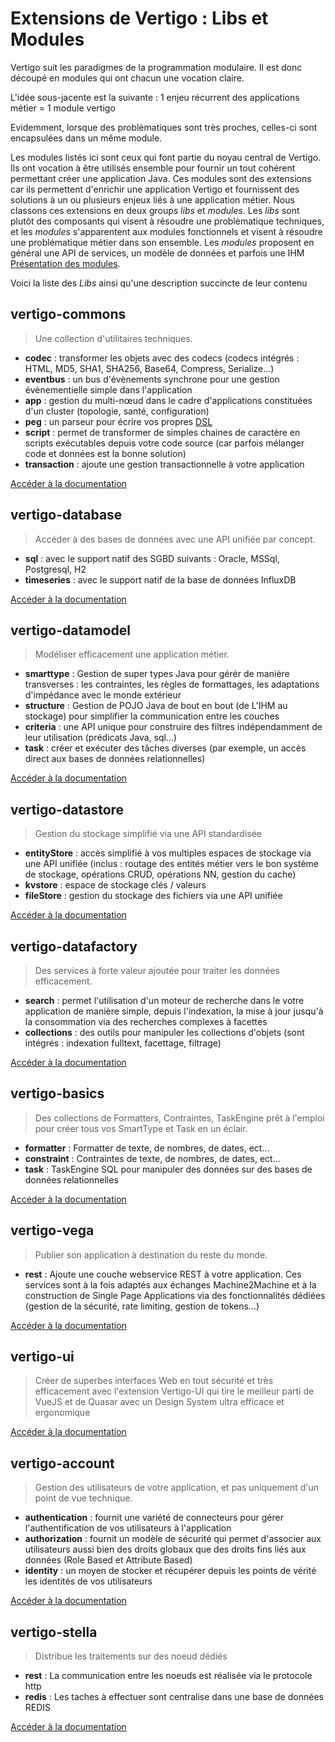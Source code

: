 # Extensions de Vertigo : Libs et Modules
Vertigo suit les paradigmes de la programmation modulaire. Il est donc découpé en modules qui ont chacun une vocation claire.

L'idée sous-jacente est la suivante : 1 enjeu récurrent des applications métier = 1 module vertigo

Evidemment, lorsque des problématiques sont très proches, celles-ci sont encapsulées dans un même module.

Les modules listés ici sont ceux qui font partie du noyau central de Vertigo. Ils ont vocation à être utilisés ensemble pour fournir un tout cohérent permettant créer une application Java. 
Ces modules sont des extensions car ils permettent d'enrichir une application Vertigo et fournissent des solutions à un ou plusieurs enjeux liés à une application métier.
Nous classons ces extensions en deux groups *libs* et *modules*.
Les *libs* sont plutôt des composants qui visent à résoudre une problèmatique techniques, et les *modules* s'apparentent aux modules fonctionnels et visent à résoudre une problématique métier dans son ensemble.
Les *modules* proposent en général une API de services, un modèle de données et parfois une IHM [Présentation des modules](/overview/modules).

Voici la liste des *Libs* ainsi qu'une description succincte de leur contenu


## vertigo-commons
> Une collection d'utilitaires techniques.

* __codec__ : transformer les objets avec des codecs (codecs intégrés : HTML, MD5, SHA1, SHA256, Base64, Compress, Serialize...) 
* __eventbus__ :  un bus d'évènements synchrone pour une gestion évènementielle simple dans l'application
* __app__ :  gestion du multi-nœud dans le cadre d'applications constituées d'un cluster (topologie, santé, configuration)
* __peg__ : un parseur pour écrire vos propres [DSL](http://en.wikipedia.org/wiki/Domain-specific_language)
* __script__ : permet de transformer de simples chaines de caractère en scripts exécutables depuis votre code source (car parfois mélanger code et données est la bonne solution)
* __transaction__ : ajoute une gestion transactionnelle à votre application 

[Accéder à la documentation](/extensions/commons)

## vertigo-database

>  Accéder à des bases de données avec une API unifiée par concept.

* __sql__ : avec le support natif des SGBD suivants : Oracle, MSSql, Postgresql, H2
* __timeseries__ : avec le support natif de la base de données InfluxDB

[Accéder à la documentation](/extensions/database)

## vertigo-datamodel

> Modéliser efficacement une application métier.

* __smarttype__ : Gestion de super types Java pour gérér de manière transverses : les contraintes, les règles de formattages, les adaptations d'impédance avec le monde extérieur
* __structure__ : Gestion de POJO Java de bout en bout (de L'IHM au stockage) pour simplifier la communication entre les couches
* __criteria__ : une API unique pour construire des filtres indépendamment de leur utilisation (prédicats Java, sql...)
* __task__ : créer et exécuter des tâches diverses (par exemple, un accès direct aux bases de données relationnelles)

[Accéder à la documentation](/extensions/datamodel)

## vertigo-datastore

> Gestion du stockage simplifié via une API standardisée

* __entityStore__ : accès simplifié à vos multiples espaces de stockage via une API unifiée (inclus : routage des entités métier vers le bon système de stockage, opérations CRUD, opérations NN, gestion du cache)
* __kvstore__ : espace de stockage clés / valeurs
* __fileStore__ : gestion du stockage des fichiers via une API unifiée

[Accéder à la documentation](/extensions/datastore)

## vertigo-datafactory

> Des services à forte valeur ajoutée pour traiter les données efficacement.

* __search__ : permet l'utilisation d'un moteur de recherche dans le votre application de manière simple, depuis l'indexation, la mise à jour jusqu'à la consommation via des recherches complexes à facettes
* __collections__ : des outils pour manipuler les collections d'objets (sont intégrés : indexation fulltext, facettage, filtrage)

[Accéder à la documentation](/extensions/datafactory)

## vertigo-basics

> Des collections de Formatters, Contraintes, TaskEngine prêt à l'emploi pour créer tous vos SmartType et Task en un éclair.

* __formatter__ : Formatter de texte, de nombres, de dates, ect...
* __constraint__ : Contraintes de texte, de nombres, de dates, ect...
* __task__ : TaskEngine SQL pour manipuler des données sur des bases de données relationnelles

[Accéder à la documentation](/extensions/basics)


## vertigo-vega
> Publier son application à destination du reste du monde.

* __rest__ : Ajoute une couche webservice REST à votre application. Ces services sont à la fois adaptés aux échanges Machine2Machine et à la construction de Single Page Applications via des fonctionnalités dédiées (gestion de la sécurité, rate limiting, gestion de tokens...)

[Accéder à la documentation](/extensions/vega)

## vertigo-ui

> Créer de superbes interfaces Web en tout sécurité et très efficacement avec l'extension Vertigo-UI qui tire le meilleur parti de VueJS et de Quasar avec un Design System ultra efficace et ergonomique

[Accéder à la documentation](/extensions/ui)

## vertigo-account
> Gestion des utilisateurs de votre application, et pas uniquement d'un point de vue technique.

* __authentication__ : fournit une variété de connecteurs pour gérer l'authentification de vos utilisateurs à l'application
* __authorization__ : fournit un modèle de sécurité qui permet d'associer aux utilisateurs aussi bien des droits globaux que des droits fins liés aux données (Role Based et Attribute Based)   
* __identity__ : un moyen de stocker et récupérer depuis les points de vérité les identités de vos utilisateurs

[Accéder à la documentation](/extensions/account)

## vertigo-stella

> Distribue les traitements sur des noeud dédiés

- __rest__ : La communication entre les noeuds est réalisée via le protocole http
- __redis__ : Les taches à effectuer sont centralise dans une base de données REDIS

[Accéder à la documentation](/extensions/stella)
